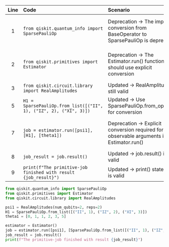 | Line | Code | Scenario | Reference | Artifact | Refactoring |   
| :--: | :--- | :------- | :-------: | :------- | :---------- | 
| 1 | `from qiskit.quantum_info import SparsePauliOp` | Deprecation -> The implicit conversion from BaseOperator to SparsePauliOp is deprecated | qrn_tax_ddbb--b04b3fd0-03ff-4ee8-b78b-a5219681461e | qiskit.quantum_info | `from qiskit.quantum_info import SparsePauliOp` |
| 2 | `from qiskit.primitives import Estimator` | Deprecation -> The Estimator.run() function should use explicit conversion | qrn_tax_ddbb--f8f5e7ed-990e-4a31-9035-2032af8be117 | qiskit.primitives | `from qiskit.primitives import Estimator` |
| 3 | `from qiskit.circuit.library import RealAmplitudes` | Updated -> RealAmplitudes is still valid | IK | qiskit.circuit.library | `from qiskit.circuit.library import RealAmplitudes` |
| 5 | `H1 = SparsePauliOp.from_list([("II", 1), ("IZ", 2), ("XI", 3)])` | Updated -> Use SparsePauliOp.from_operator for conversion | IK | SparsePauliOp | `H1 = SparsePauliOp.from_list([("II", 1), ("IZ", 2), ("XI", 3)])` |
| 7 | `job = estimator.run([psi1], [H1], [theta1])` | Deprecation -> Explicit conversion required for observable arguments in Estimator.run() | qrn_tax_ddbb--d7e68a47-8d01-4433-a93c-1aebfca5d9f4 | estimator.run() | `job = estimator.run([psi1], [SparsePauliOp.from_list([("II", 1), ("IZ", 2), ("XI", 3)])], [theta1])` |
| 8 | `job_result = job.result()` | Updated -> job.result() is still valid | IK | job | `job_result = job.result()` |
| 9 | `print(f"The primitive-job finished with result {job_result}")` | Updated -> print() statement is valid | IK | result | `print(f"The primitive-job finished with result {job_result}")` |

```python
from qiskit.quantum_info import SparsePauliOp
from qiskit.primitives import Estimator
from qiskit.circuit.library import RealAmplitudes

psi1 = RealAmplitudes(num_qubits=2, reps=2)
H1 = SparsePauliOp.from_list([("II", 1), ("IZ", 2), ("XI", 3)])
theta1 = [0, 1, 1, 2, 3, 5]

estimator = Estimator()
job = estimator.run([psi1], [SparsePauliOp.from_list([("II", 1), ("IZ", 2), ("XI", 3)])], [theta1])
job_result = job.result()
print(f"The primitive-job finished with result {job_result}")
```